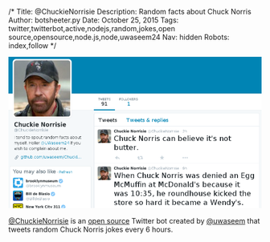 /*
Title: @ChuckieNorrisie
Description: Random facts about Chuck Norris
Author: botsheeter.py
Date: October 25, 2015
Tags: twitter,twitterbot,active,nodejs,random,jokes,open source,opensource,node.js,node,uwaseem24
Nav: hidden
Robots: index,follow
*/

[![](/content/bots/twitterbots/images/ChuckieNorrisie.png)](https://twitter.com/ChuckieNorrisie)

[@ChuckieNorrisie](https://twitter.com/ChuckieNorrisie) is an [open source](https://github.com/uwaseem/ChuckieNorrisieTwitterBot) Twitter bot created by [@uwaseem](https://twitter.com/UWaseem24) that tweets random Chuck Norris jokes every 6 hours.
